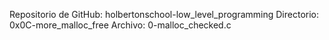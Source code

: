 Repositorio de GitHub: holbertonschool-low_level_programming
Directorio: 0x0C-more_malloc_free
Archivo: 0-malloc_checked.c
